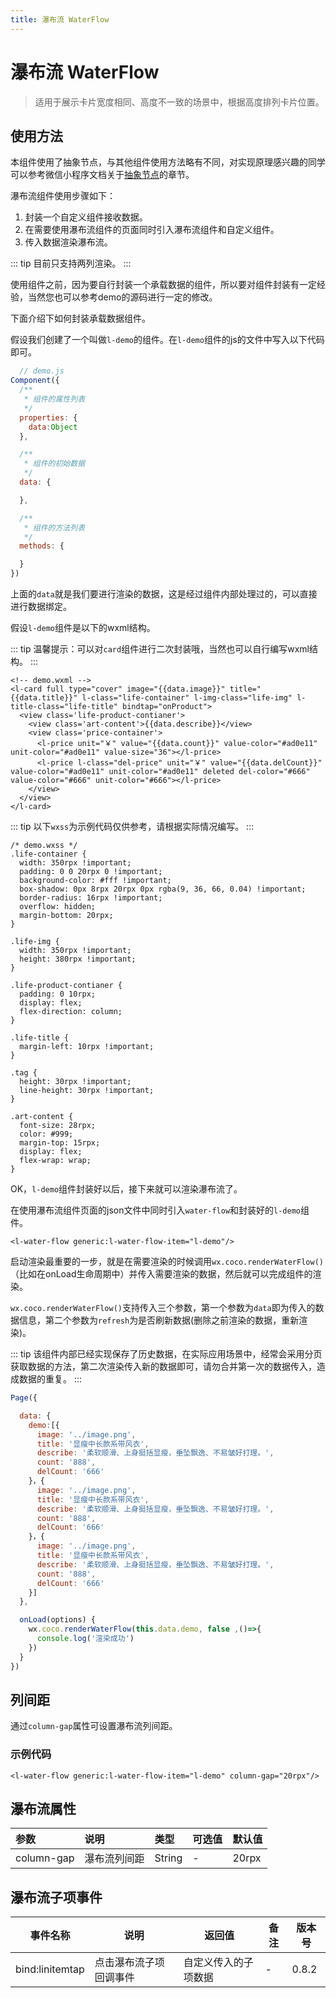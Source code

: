 ```yaml
---
title: 瀑布流 WaterFlow
---
```


# <H2Icon /> 瀑布流 WaterFlow

> 适用于展示卡片宽度相同、高度不一致的场景中，根据高度排列卡片位置。

## 使用方法

本组件使用了抽象节点，与其他组件使用方法略有不同，对实现原理感兴趣的同学可以参考微信小程序文档关于[抽象节点][1]的章节。

瀑布流组件使用步骤如下：

1. 封装一个自定义组件接收数据。
2. 在需要使用瀑布流组件的页面同时引入瀑布流组件和自定义组件。
3. 传入数据渲染瀑布流。

::: tip
目前只支持两列渲染。
:::

使用组件之前，因为要自行封装一个承载数据的组件，所以要对组件封装有一定经验，当然您也可以参考demo的源码进行一定的修改。

下面介绍下如何封装承载数据组件。

假设我们创建了一个叫做`l-demo`的组件。在`l-demo`组件的js的文件中写入以下代码即可。

```js
  // demo.js
Component({
  /**
   * 组件的属性列表
   */
  properties: {
    data:Object
  },

  /**
   * 组件的初始数据
   */
  data: {

  },

  /**
   * 组件的方法列表
   */
  methods: {

  }
})
```

上面的`data`就是我们要进行渲染的数据，这是经过组件内部处理过的，可以直接进行数据绑定。

假设`l-demo`组件是以下的wxml结构。

::: tip
温馨提示：可以对`card`组件进行二次封装哦，当然也可以自行编写wxml结构。
:::

```wxml
<!-- demo.wxml -->
<l-card full type="cover" image="{{data.image}}" title="{{data.title}}" l-class="life-container" l-img-class="life-img" l-title-class="life-title" bindtap="onProduct">
  <view class='life-product-contianer'>
    <view class='art-content'>{{data.describe}}</view>
    <view class='price-container'>
      <l-price unit="￥" value="{{data.count}}" value-color="#ad0e11" unit-color="#ad0e11" value-size="36"></l-price>
      <l-price l-class="del-price" unit="￥" value="{{data.delCount}}" value-color="#ad0e11" unit-color="#ad0e11" deleted del-color="#666" value-color="#666" unit-color="#666"></l-price>
    </view>
  </view>
</l-card>
```

::: tip
以下`wxss`为示例代码仅供参考，请根据实际情况编写。
:::

```wxss
/* demo.wxss */
.life-container {
  width: 350rpx !important;
  padding: 0 0 20rpx 0 !important;
  background-color: #fff !important;
  box-shadow: 0px 8rpx 20rpx 0px rgba(9, 36, 66, 0.04) !important;
  border-radius: 16rpx !important;
  overflow: hidden;
  margin-bottom: 20rpx;
}

.life-img {
  width: 350rpx !important;
  height: 380rpx !important;
}

.life-product-contianer {
  padding: 0 10rpx;
  display: flex;
  flex-direction: column;
}

.life-title {
  margin-left: 10rpx !important;
}

.tag {
  height: 30rpx !important;
  line-height: 30rpx !important;
}

.art-content {
  font-size: 28rpx;
  color: #999;
  margin-top: 15rpx;
  display: flex;
  flex-wrap: wrap;
}
```

OK，`l-demo`组件封装好以后，接下来就可以渲染瀑布流了。

在使用瀑布流组件页面的json文件中同时引入`water-flow`和封装好的`l-demo`组件。

```wxml
<l-water-flow generic:l-water-flow-item="l-demo"/>
```

启动渲染最重要的一步，就是在需要渲染的时候调用`wx.coco.renderWaterFlow()`（比如在onLoad生命周期中）并传入需要渲染的数据，然后就可以完成组件的渲染。

`wx.coco.renderWaterFlow()`支持传入三个参数，第一个参数为`data`即为传入的数据信息，第二个参数为`refresh`为是否刷新数据(删除之前渲染的数据，重新渲染)。

::: tip
该组件内部已经实现保存了历史数据，在实际应用场景中，经常会采用分页获取数据的方法，第二次渲染传入新的数据即可，请勿合并第一次的数据传入，造成数据的重复。
:::

```js
Page({

  data: {
    demo:[{
      image: '../image.png',
      title: '显瘦中长款系带风衣',
      describe: '柔软顺滑、上身挺括显瘦，垂坠飘逸、不易皱好打理。',
      count: '888',
      delCount: '666'
    }，{
      image: '../image.png',
      title: '显瘦中长款系带风衣',
      describe: '柔软顺滑、上身挺括显瘦，垂坠飘逸、不易皱好打理。',
      count: '888',
      delCount: '666'
    }，{
      image: '../image.png',
      title: '显瘦中长款系带风衣',
      describe: '柔软顺滑、上身挺括显瘦，垂坠飘逸、不易皱好打理。',
      count: '888',
      delCount: '666'
    }]
  },

  onLoad(options) {
    wx.coco.renderWaterFlow(this.data.demo, false ,()=>{
      console.log('渲染成功')
    })
  }
})  
```

## 列间距

通过`column-gap`属性可设置瀑布流列间距。

### 示例代码

```wxml
<l-water-flow generic:l-water-flow-item="l-demo" column-gap="20rpx"/>
```

## 瀑布流属性

|  参数   | 说明 | 类型 | 可选值 | 默认值 |  
|:----|:----|:----|:----|:----|
| column-gap |  瀑布流列间距 | String | - | 20rpx |

## 瀑布流子项事件

| 事件名称         | 说明                 | 返回值                                       | 备注 | 版本号 |
| ---------------- | -------------------- | -------------------------------------------- | ---- | ---- |
| bind:linitemtap   | 点击瀑布流子项回调事件 | 自定义传入的子项数据 | -    | 0.8.2|

<RightMenu />

[1]: https://developers.weixin.qq.com/miniprogram/dev/framework/custom-component/generics.html
